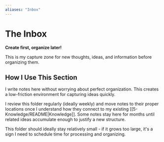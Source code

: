 ```yaml
---
aliases: "Inbox"
---
```

# The Inbox

**Create first, organize later!**

This is my capture zone for new thoughts, ideas, and information before organizing them.

## How I Use This Section

I write notes here without worrying about perfect organization. This creates a low-friction environment for capturing ideas quickly.

I review this folder regularly (ideally weekly) and move notes to their proper locations once I understand how they connect to my existing [[5-Knowledge/README|Knowledge]]. Some notes stay here for months until related ideas accumulate enough to justify a new structure.

This folder should ideally stay relatively small - if it grows too large, it's a sign I need to schedule time for processing and organizing.
